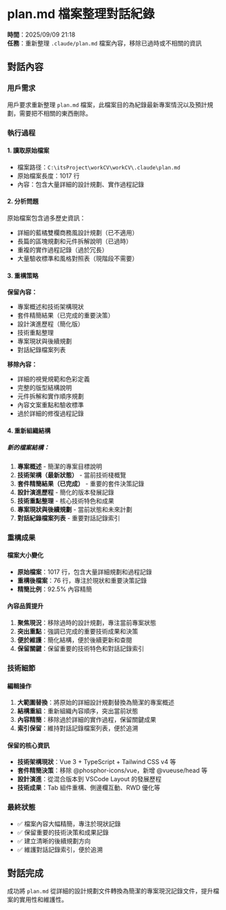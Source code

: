 # plan.md 檔案整理對話紀錄

**時間**：2025/09/09 21:18  
**任務**：重新整理 `.claude/plan.md` 檔案內容，移除已過時或不相關的資訊

## 對話內容

### 用戶需求
用戶要求重新整理 `plan.md` 檔案，此檔案目的為紀錄最新專案情況以及預計規劃，需要把不相關的東西刪除。

### 執行過程

#### 1. 讀取原始檔案
- 檔案路径：`C:\itsProject\workCV\workCV\.claude\plan.md`
- 原始檔案長度：1017 行
- 內容：包含大量詳細的設計規劃、實作過程記錄

#### 2. 分析問題
原始檔案包含過多歷史資訊：
- 詳細的藍橘雙欄商務風設計規劃（已不適用）
- 長篇的區塊規劃和元件拆解說明（已過時）
- 重複的實作過程記錄（過於冗長）
- 大量驗收標準和風格對照表（現階段不需要）

#### 3. 重構策略
**保留內容：**
- 專案概述和技術架構現狀
- 套件精簡結果（已完成的重要決策）
- 設計演進歷程（簡化版）
- 技術重點整理
- 專案現狀與後續規劃
- 對話紀錄檔案列表

**移除內容：**
- 詳細的視覺規範和色彩定義
- 完整的版型結構說明
- 元件拆解和實作順序規劃
- 內容文案重點和驗收標準
- 過於詳細的修復過程記錄

#### 4. 重新組織結構

##### 新的檔案結構：
1. **專案概述** - 簡潔的專案目標說明
2. **技術架構（最新狀態）** - 當前技術棧概覽
3. **套件精簡結果（已完成）** - 重要的套件決策記錄
4. **設計演進歷程** - 簡化的版本發展記錄
5. **技術重點整理** - 核心技術特色和成果
6. **專案現狀與後續規劃** - 當前狀態和未來計劃
7. **對話紀錄檔案列表** - 重要對話記錄索引

### 重構成果

#### 檔案大小變化
- **原始檔案**：1017 行，包含大量詳細規劃和過程記錄
- **重構後檔案**：76 行，專注於現狀和重要決策記錄
- **精簡比例**：92.5% 內容精簡

#### 內容品質提升
1. **聚焦現況**：移除過時的設計規劃，專注當前專案狀態
2. **突出重點**：強調已完成的重要技術成果和決策
3. **便於維護**：簡化結構，便於後續更新和查閱
4. **保留關鍵**：保留重要的技術特色和對話記錄索引

### 技術細節

#### 編輯操作
1. **大範圍替換**：將原始的詳細設計規劃替換為簡潔的專案概述
2. **結構重組**：重新組織內容順序，突出當前狀態
3. **內容精簡**：移除過於詳細的實作過程，保留關鍵成果
4. **索引保留**：維持對話記錄檔案列表，便於追溯

#### 保留的核心資訊
- **技術架構現狀**：Vue 3 + TypeScript + Tailwind CSS v4 等
- **套件精簡決策**：移除 @phosphor-icons/vue，新增 @vueuse/head 等
- **設計演進**：從混合版本到 VSCode Layout 的發展歷程
- **技術成果**：Tab 組件重構、側邊欄互動、RWD 優化等

### 最終狀態
- ✅ 檔案內容大幅精簡，專注於現狀記錄
- ✅ 保留重要的技術決策和成果記錄
- ✅ 建立清晰的後續規劃方向
- ✅ 維護對話記錄索引，便於追溯

## 對話完成

成功將 `plan.md` 從詳細的設計規劃文件轉換為簡潔的專案現況記錄文件，提升檔案的實用性和維護性。